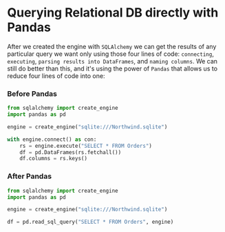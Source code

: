 # Querying Relational DB directly with Pandas

After we created the engine with `SQLAlchemy` we can get the results of any particular query we want only using those four lines of code: `connecting`, `executing`, `parsing results into DataFrames`, and `naming columns`. We can still do better than this, and it's using the power of `Pandas` that allows us to reduce four lines of code into one:

### Before Pandas
```python
from sqlalchemy import create_engine
import pandas as pd

engine = create_engine("sqlite:///Northwind.sqlite")

with engine.connect() as con:
	rs = engine.execute("SELECT * FROM Orders")
	df = pd.DataFrames(rs.fetchall())
	df.columns = rs.keys()
```

### After Pandas
```python
from sqlalchemy import create_engine
import pandas as pd

engine = create_engine("sqlite:///Northwind.sqlite")

df = pd.read_sql_query("SELECT * FROM Orders", engine)
```

